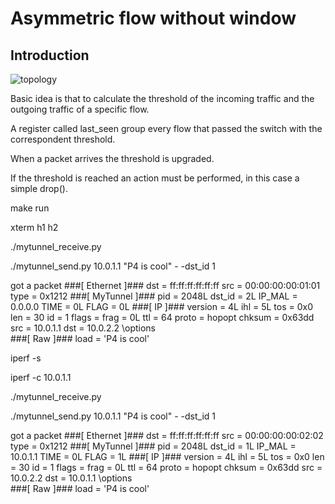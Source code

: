# Asymmetric flow without window

## Introduction
![topology](./topo.png)

Basic idea is that to calculate the threshold of the incoming traffic and the outgoing traffic of a specific flow. 

A register called last_seen group every flow that passed the switch with the correspondent threshold.

When a packet arrives the threshold is upgraded.

If the threshold is reached an action must be performed, in this case a simple drop().

make run

xterm h1 h2

./mytunnel_receive.py

./mytunnel_send.py 10.0.1.1 "P4 is cool" -
-dst_id 1

got a packet
###[ Ethernet ]###
  dst       = ff:ff:ff:ff:ff:ff
  src       = 00:00:00:00:01:01
  type      = 0x1212
###[ MyTunnel ]###
     pid       = 2048L
     dst_id    = 2L
     IP_MAL    = 0.0.0.0
     TIME      = 0L
     FLAG      = 0L
###[ IP ]###
        version   = 4L
        ihl       = 5L
        tos       = 0x0
        len       = 30
        id        = 1
        flags     = 
        frag      = 0L
        ttl       = 64
        proto     = hopopt
        chksum    = 0x63dd
        src       = 10.0.1.1
        dst       = 10.0.2.2
        \options   \
###[ Raw ]###
           load      = 'P4 is cool'

iperf -s

iperf -c 10.0.1.1

./mytunnel_receive.py

./mytunnel_send.py 10.0.1.1 "P4 is cool" -
-dst_id 1

got a packet
###[ Ethernet ]###
  dst       = ff:ff:ff:ff:ff:ff
  src       = 00:00:00:00:02:02
  type      = 0x1212
###[ MyTunnel ]###
     pid       = 2048L
     dst_id    = 1L
     IP_MAL    = 10.0.1.1
     TIME      = 0L
     FLAG      = 1L
###[ IP ]###
        version   = 4L
        ihl       = 5L
        tos       = 0x0
        len       = 30
        id        = 1
        flags     = 
        frag      = 0L
        ttl       = 64
        proto     = hopopt
        chksum    = 0x63dd
        src       = 10.0.2.2
        dst       = 10.0.1.1
        \options   \
###[ Raw ]###
           load      = 'P4 is cool'

